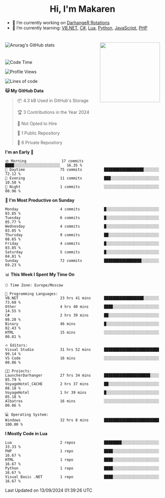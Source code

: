 <div id="header" align="center">
 <h1>Hi, I'm Makaren</h1>
</div>

- 🔭 I’m currently working on <a href="https://darhanger.github.io/rotations/">DarhangeR Rotations</a>
- 🌱 I’m currently learning: <a href="https://learn.microsoft.com/ru-ru/dotnet/visual-basic/">VB.NET</a>, <a href="https://dotnet.microsoft.com/en-us/languages/csharp">C#</a>, <a href="https://www.lua.org">Lua</a>, <a href="https://www.python.org">Python</a>, <a href="https://www.ecma-international.org/publications-and-standards/standards/ecma-262/">JavaScript</a>, <a href="https://www.php.net">PHP</a>
<!--
- 👯 I’m looking to collaborate on ...
- 🤔 I’m looking for help with ...
- 💬 Ask me about ...
- 📫 How to reach me: ...
- 😄 Pronouns: ...
- ⚡ Fun fact: ...
-->
#
![Anurag's GitHub stats](https://github-readme-stats.vercel.app/api?username=MakarenD&text_color=fff&icon_color=435cd9&show_icons=true&theme=dark&bg_color=00000000)<img align="right" src="https://media3.giphy.com/media/LaVp0AyqR5bGsC5Cbm/giphy.gif?cid=ecf05e4702j5mjw4h8mwt6p3xur6xnlpw7ymefs00ez9pcbs&ep=v1_gifs_search&rid=giphy.gif&ct=g" width="195"/> 

#
<!--START_SECTION:waka-->
![Code Time](http://img.shields.io/badge/Code%20Time-530%20hrs%2023%20mins-blue)

![Profile Views](http://img.shields.io/badge/Profile%20Views-7-blue)

![Lines of code](https://img.shields.io/badge/From%20Hello%20World%20I%27ve%20Written-215.2%20thousand%20lines%20of%20code-blue)

**🐱 My GitHub Data** 

> 📦 4.3 kB Used in GitHub's Storage 
 > 
> 🏆 3 Contributions in the Year 2024
 > 
> 🚫 Not Opted to Hire
 > 
> 📜 1 Public Repository 
 > 
> 🔑 6 Private Repository 
 > 
**I'm an Early 🐤** 

```text
🌞 Morning                17 commits          ████░░░░░░░░░░░░░░░░░░░░░   16.35 % 
🌆 Daytime                75 commits          ██████████████████░░░░░░░   72.12 % 
🌃 Evening                11 commits          ███░░░░░░░░░░░░░░░░░░░░░░   10.58 % 
🌙 Night                  1 commits           ░░░░░░░░░░░░░░░░░░░░░░░░░   00.96 % 
```
📅 **I'm Most Productive on Sunday** 

```text
Monday                   4 commits           █░░░░░░░░░░░░░░░░░░░░░░░░   03.85 % 
Tuesday                  6 commits           █░░░░░░░░░░░░░░░░░░░░░░░░   05.77 % 
Wednesday                4 commits           █░░░░░░░░░░░░░░░░░░░░░░░░   03.85 % 
Thursday                 9 commits           ██░░░░░░░░░░░░░░░░░░░░░░░   08.65 % 
Friday                   4 commits           █░░░░░░░░░░░░░░░░░░░░░░░░   03.85 % 
Saturday                 5 commits           █░░░░░░░░░░░░░░░░░░░░░░░░   04.81 % 
Sunday                   72 commits          █████████████████░░░░░░░░   69.23 % 
```


📊 **This Week I Spent My Time On** 

```text
🕑︎ Time Zone: Europe/Moscow

💬 Programming Languages: 
VB.NET                   23 hrs 41 mins      ██████████████████░░░░░░░   73.68 % 
Other                    4 hrs 40 mins       ████░░░░░░░░░░░░░░░░░░░░░   14.55 % 
C#                       2 hrs 39 mins       ██░░░░░░░░░░░░░░░░░░░░░░░   08.28 % 
Binary                   46 mins             █░░░░░░░░░░░░░░░░░░░░░░░░   02.43 % 
HTML                     15 mins             ░░░░░░░░░░░░░░░░░░░░░░░░░   00.81 % 

🔥 Editors: 
Visual Studio            31 hrs 52 mins      █████████████████████████   99.14 % 
VS Code                  16 mins             ░░░░░░░░░░░░░░░░░░░░░░░░░   00.86 % 

🐱‍💻 Projects: 
LauncherDarhanger        27 hrs 34 mins      █████████████████████░░░░   85.79 % 
VoyageHotel_CACHE        2 hrs 37 mins       ██░░░░░░░░░░░░░░░░░░░░░░░   08.18 % 
VoyageHotel              1 hr 39 mins        █░░░░░░░░░░░░░░░░░░░░░░░░   05.18 % 
Albatros                 16 mins             ░░░░░░░░░░░░░░░░░░░░░░░░░   00.86 % 

💻 Operating System: 
Windows                  32 hrs 8 mins       █████████████████████████   100.00 % 
```

**I Mostly Code in Lua** 

```text
Lua                      2 repos             ████████░░░░░░░░░░░░░░░░░   33.33 % 
PHP                      1 repo              ████░░░░░░░░░░░░░░░░░░░░░   16.67 % 
HTML                     1 repo              ████░░░░░░░░░░░░░░░░░░░░░   16.67 % 
Python                   1 repo              ████░░░░░░░░░░░░░░░░░░░░░   16.67 % 
Visual Basic .NET        1 repo              ████░░░░░░░░░░░░░░░░░░░░░   16.67 % 
```




 Last Updated on 13/09/2024 01:39:26 UTC
<!--END_SECTION:waka-->
